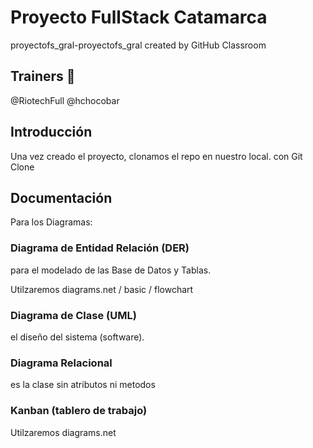# Proyecto FullStack Catamarca
proyectofs_gral-proyectofs_gral created by GitHub Classroom

## Trainers :couple:
@RiotechFull
@hchocobar

## Introducción
Una vez creado el proyecto, clonamos el repo en nuestro local. con Git Clone

## Documentación
Para los Diagramas:
### Diagrama de Entidad Relación (DER)
para el modelado de las Base de Datos y Tablas.

Utilzaremos diagrams.net / basic / flowchart

### Diagrama de Clase (UML)
el diseño del sistema (software).
### Diagrama Relacional
es la clase sin atributos ni metodos

### Kanban (tablero de trabajo)

Utilzaremos diagrams.net
